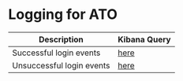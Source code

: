 # Logging for ATO

| Description | Kibana Query |
| ----------- | ------------ |
| Successful login events | [here](https://) |
| Unsuccessful login events | [here](https://) |